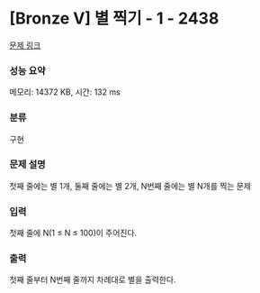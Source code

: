 # [Bronze V] 별 찍기 - 1 - 2438 

[문제 링크](https://www.acmicpc.net/problem/2438) 

### 성능 요약

메모리: 14372 KB, 시간: 132 ms

### 분류

구현

### 문제 설명

<p>첫째 줄에는 별 1개, 둘째 줄에는 별 2개, N번째 줄에는 별 N개를 찍는 문제</p>

### 입력 

 <p>첫째 줄에 N(1 ≤ N ≤ 100)이 주어진다.</p>

### 출력 

 <p>첫째 줄부터 N번째 줄까지 차례대로 별을 출력한다.</p>

